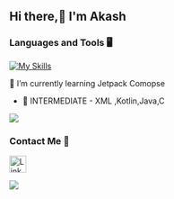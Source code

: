 ## Hi there,👋 I'm Akash

### Languages and Tools 🖥️ 

[![My Skills](https://skillicons.dev/icons?i=kotlin,java,c,androidstudio,vscode,github&theme=dark)](https://skillicons.dev)

 🌱 I’m currently learning  Jetpack Comopse 
- 🧪 INTERMEDIATE - XML ,Kotlin,Java,C

![](https://komarev.com/ghpvc/?username=AkashMadanu&style=flat-square)


### Contact Me 📱

[<img src='https://img.shields.io/badge/linkedin-%230077B5.svg?style=for-the-badge&logo=linkedin&logoColor=white' alt='Linkedin' height='30'>](https://www.linkedin.com/in/akash-madanu/)

![](https://github-readme-stats.vercel.app/api?username=AkashMadanu&show_icons=true&theme=monokai)
